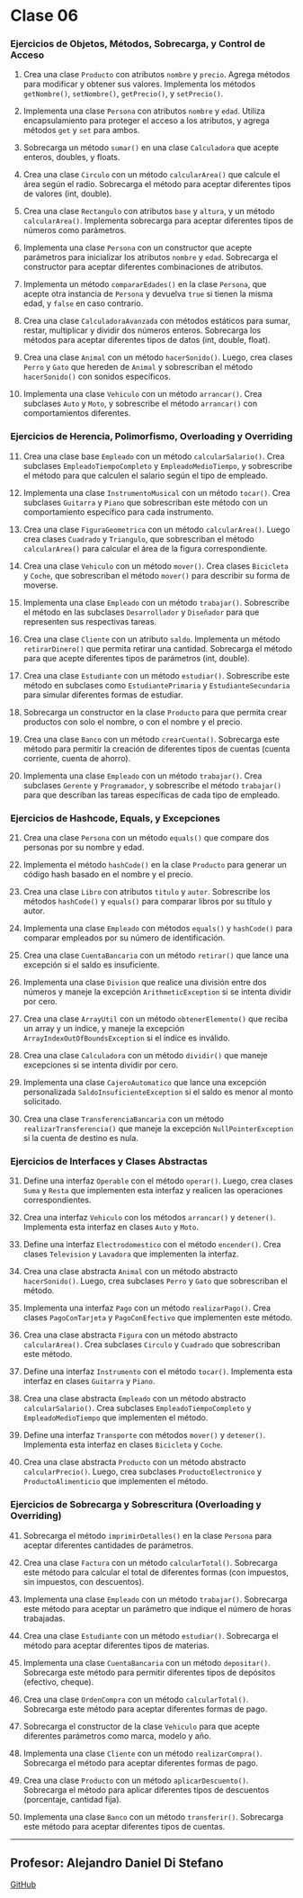 # Clase 06
### Ejercicios de Objetos, Métodos, Sobrecarga, y Control de Acceso

1. Crea una clase `Producto` con atributos `nombre` y `precio`. Agrega métodos para modificar y obtener sus valores. Implementa los métodos `getNombre()`, `setNombre()`, `getPrecio()`, y `setPrecio()`.
   
2. Implementa una clase `Persona` con atributos `nombre` y `edad`. Utiliza encapsulamiento para proteger el acceso a los atributos, y agrega métodos `get` y `set` para ambos.

3. Sobrecarga un método `sumar()` en una clase `Calculadora` que acepte enteros, doubles, y floats.

4. Crea una clase `Circulo` con un método `calcularArea()` que calcule el área según el radio. Sobrecarga el método para aceptar diferentes tipos de valores (int, double).

5. Crea una clase `Rectangulo` con atributos `base` y `altura`, y un método `calcularArea()`. Implementa sobrecarga para aceptar diferentes tipos de números como parámetros.

6. Implementa una clase `Persona` con un constructor que acepte parámetros para inicializar los atributos `nombre` y `edad`. Sobrecarga el constructor para aceptar diferentes combinaciones de atributos.

7. Implementa un método `compararEdades()` en la clase `Persona`, que acepte otra instancia de `Persona` y devuelva `true` si tienen la misma edad, y `false` en caso contrario.

8. Crea una clase `CalculadoraAvanzada` con métodos estáticos para sumar, restar, multiplicar y dividir dos números enteros. Sobrecarga los métodos para aceptar diferentes tipos de datos (int, double, float).

9. Crea una clase `Animal` con un método `hacerSonido()`. Luego, crea clases `Perro` y `Gato` que hereden de `Animal` y sobrescriban el método `hacerSonido()` con sonidos específicos.

10. Implementa una clase `Vehiculo` con un método `arrancar()`. Crea subclases `Auto` y `Moto`, y sobrescribe el método `arrancar()` con comportamientos diferentes.

### Ejercicios de Herencia, Polimorfismo, Overloading y Overriding

11. Crea una clase base `Empleado` con un método `calcularSalario()`. Crea subclases `EmpleadoTiempoCompleto` y `EmpleadoMedioTiempo`, y sobrescribe el método para que calculen el salario según el tipo de empleado.

12. Implementa una clase `InstrumentoMusical` con un método `tocar()`. Crea subclases `Guitarra` y `Piano` que sobrescriban este método con un comportamiento específico para cada instrumento.

13. Crea una clase `FiguraGeometrica` con un método `calcularArea()`. Luego crea clases `Cuadrado` y `Triangulo`, que sobrescriban el método `calcularArea()` para calcular el área de la figura correspondiente.

14. Crea una clase `Vehiculo` con un método `mover()`. Crea clases `Bicicleta` y `Coche`, que sobrescriban el método `mover()` para describir su forma de moverse.

15. Implementa una clase `Empleado` con un método `trabajar()`. Sobrescribe el método en las subclases `Desarrollador` y `Diseñador` para que representen sus respectivas tareas.

16. Crea una clase `Cliente` con un atributo `saldo`. Implementa un método `retirarDinero()` que permita retirar una cantidad. Sobrecarga el método para que acepte diferentes tipos de parámetros (int, double).

17. Crea una clase `Estudiante` con un método `estudiar()`. Sobrescribe este método en subclases como `EstudiantePrimaria` y `EstudianteSecundaria` para simular diferentes formas de estudiar.

18. Sobrecarga un constructor en la clase `Producto` para que permita crear productos con solo el nombre, o con el nombre y el precio.

19. Crea una clase `Banco` con un método `crearCuenta()`. Sobrecarga este método para permitir la creación de diferentes tipos de cuentas (cuenta corriente, cuenta de ahorro).

20. Implementa una clase `Empleado` con un método `trabajar()`. Crea subclases `Gerente` y `Programador`, y sobrescribe el método `trabajar()` para que describan las tareas específicas de cada tipo de empleado.

### Ejercicios de Hashcode, Equals, y Excepciones

21. Crea una clase `Persona` con un método `equals()` que compare dos personas por su nombre y edad.

22. Implementa el método `hashCode()` en la clase `Producto` para generar un código hash basado en el nombre y el precio.

23. Crea una clase `Libro` con atributos `titulo` y `autor`. Sobrescribe los métodos `hashCode()` y `equals()` para comparar libros por su título y autor.

24. Implementa una clase `Empleado` con métodos `equals()` y `hashCode()` para comparar empleados por su número de identificación.

25. Crea una clase `CuentaBancaria` con un método `retirar()` que lance una excepción si el saldo es insuficiente.

26. Implementa una clase `Division` que realice una división entre dos números y maneje la excepción `ArithmeticException` si se intenta dividir por cero.

27. Crea una clase `ArrayUtil` con un método `obtenerElemento()` que reciba un array y un índice, y maneje la excepción `ArrayIndexOutOfBoundsException` si el índice es inválido.

28. Crea una clase `Calculadora` con un método `dividir()` que maneje excepciones si se intenta dividir por cero.

29. Implementa una clase `CajeroAutomatico` que lance una excepción personalizada `SaldoInsuficienteException` si el saldo es menor al monto solicitado.

30. Crea una clase `TransferenciaBancaria` con un método `realizarTransferencia()` que maneje la excepción `NullPointerException` si la cuenta de destino es nula.

### Ejercicios de Interfaces y Clases Abstractas

31. Define una interfaz `Operable` con el método `operar()`. Luego, crea clases `Suma` y `Resta` que implementen esta interfaz y realicen las operaciones correspondientes.

32. Crea una interfaz `Vehiculo` con los métodos `arrancar()` y `detener()`. Implementa esta interfaz en clases `Auto` y `Moto`.

33. Define una interfaz `Electrodomestico` con el método `encender()`. Crea clases `Television` y `Lavadora` que implementen la interfaz.

34. Crea una clase abstracta `Animal` con un método abstracto `hacerSonido()`. Luego, crea subclases `Perro` y `Gato` que sobrescriban el método.

35. Implementa una interfaz `Pago` con un método `realizarPago()`. Crea clases `PagoConTarjeta` y `PagoConEfectivo` que implementen este método.

36. Crea una clase abstracta `Figura` con un método abstracto `calcularArea()`. Crea subclases `Circulo` y `Cuadrado` que sobrescriban este método.

37. Define una interfaz `Instrumento` con el método `tocar()`. Implementa esta interfaz en clases `Guitarra` y `Piano`.

38. Crea una clase abstracta `Empleado` con un método abstracto `calcularSalario()`. Crea subclases `EmpleadoTiempoCompleto` y `EmpleadoMedioTiempo` que implementen el método.

39. Define una interfaz `Transporte` con métodos `mover()` y `detener()`. Implementa esta interfaz en clases `Bicicleta` y `Coche`.

40. Crea una clase abstracta `Producto` con un método abstracto `calcularPrecio()`. Luego, crea subclases `ProductoElectronico` y `ProductoAlimenticio` que implementen el método.

### Ejercicios de Sobrecarga y Sobrescritura (Overloading y Overriding)

41. Sobrecarga el método `imprimirDetalles()` en la clase `Persona` para aceptar diferentes cantidades de parámetros.

42. Crea una clase `Factura` con un método `calcularTotal()`. Sobrecarga este método para calcular el total de diferentes formas (con impuestos, sin impuestos, con descuentos).

43. Implementa una clase `Empleado` con un método `trabajar()`. Sobrecarga este método para aceptar un parámetro que indique el número de horas trabajadas.

44. Crea una clase `Estudiante` con un método `estudiar()`. Sobrecarga el método para aceptar diferentes tipos de materias.

45. Implementa una clase `CuentaBancaria` con un método `depositar()`. Sobrecarga este método para permitir diferentes tipos de depósitos (efectivo, cheque).

46. Crea una clase `OrdenCompra` con un método `calcularTotal()`. Sobrecarga este método para aceptar diferentes formas de pago.

47. Sobrecarga el constructor de la clase `Vehiculo` para que acepte diferentes parámetros como marca, modelo y año.



48. Implementa una clase `Cliente` con un método `realizarCompra()`. Sobrecarga el método para aceptar diferentes formas de pago.

49. Crea una clase `Producto` con un método `aplicarDescuento()`. Sobrecarga el método para aplicar diferentes tipos de descuentos (porcentaje, cantidad fija).

50. Implementa una clase `Banco` con un método `transferir()`. Sobrecarga este método para aceptar diferentes tipos de cuentas.


---



## Profesor: Alejandro Daniel Di Stefano
[GitHub](https://github.com/Drako01) 
